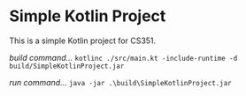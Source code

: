 # Simple Kotlin Project

This is a simple Kotlin project for CS351.

*build command...*
`kotlinc ./src/main.kt -include-runtime -d build/SimpleKotlinProject.jar`

*run command...*
`java -jar .\build\SimpleKotlinProject.jar`